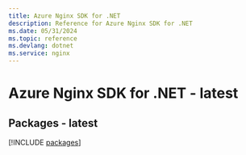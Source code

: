 ```yaml
---
title: Azure Nginx SDK for .NET
description: Reference for Azure Nginx SDK for .NET
ms.date: 05/31/2024
ms.topic: reference
ms.devlang: dotnet
ms.service: nginx
---
```

# Azure Nginx SDK for .NET - latest
## Packages - latest
[!INCLUDE [packages](nginx-index.md)]